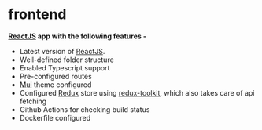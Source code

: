 # frontend

**[ReactJS](https://reactjs.org/) app with the following features -**

- Latest version of [ReactJS](https://reactjs.org/).
- Well-defined folder structure
- Enabled Typescript support
- Pre-configured routes
- [Mui](https://mui.com/) theme configured
- Configured [Redux](https://redux.js.org/) store using [redux-toolkit](https://redux-toolkit.js.org/), which also takes care of api fetching
- Github Actions for checking build status
- Dockerfile configured

